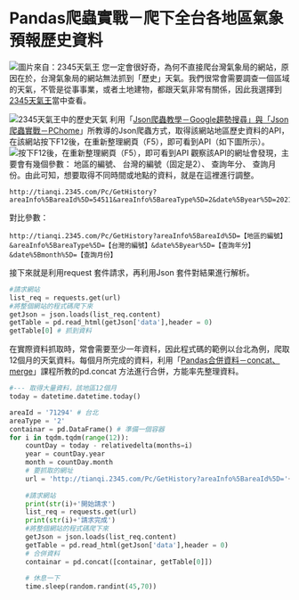 # Pandas爬蟲實戰－爬下全台各地區氣象預報歷史資料
![圖片來自：2345天氣王](https://i.imgur.com/i3Xe2cp.png)
您一定會很好奇，為何不直接爬台灣氣象局的網站，原因在於，台灣氣象局的網站無法抓到「歷史」天氣。我們很常會需要調查一個區域的天氣，不管是從事事業，或者土地建物，都跟天氣非常有關係，因此我選擇到[2345天氣王](http://tianqi.2345.com/)當中查看。

![2345天氣王中的歷史天氣](https://i.imgur.com/IoWHY15.png)
利用「[Json爬蟲教學－Google趨勢搜尋」與「Json爬蟲實戰－PChome](/classification/crawler_king/85)」所教導的Json爬蟲方式，取得該網站地區歷史資料的API，在該網站按下F12後，在重新整理網頁（F5），即可看到API（如下圖所示）。
![按下F12後，在重新整理網頁（F5），即可看到API](https://i.imgur.com/wJ3zay9.png)
觀察該API的網址會發現，主要會有幾個參數： 地區的編號、 台灣的編號（固定是2）、 查詢年分、 查詢月份。由此可知，想要取得不同時間或地點的資料，就是在這裡進行調整。
```
http://tianqi.2345.com/Pc/GetHistory?areaInfo%5BareaId%5D=54511&areaInfo%5BareaType%5D=2&date%5Byear%5D=2021&date%5Bmonth%5D=8
```
對比參數：
```
http://tianqi.2345.com/Pc/GetHistory?areaInfo%5BareaId%5D=【地區的編號】&areaInfo%5BareaType%5D=【台灣的編號】&date%5Byear%5D=【查詢年分】&date%5Bmonth%5D=【查詢月份】
```
接下來就是利用request 套件請求，再利用Json 套件對結果進行解析。
```python
#請求網站
list_req = requests.get(url)
#將整個網站的程式碼爬下來
getJson = json.loads(list_req.content)
getTable = pd.read_html(getJson['data'],header = 0)
getTable[0] # 抓到資料
```

在實際資料抓取時，常會需要至少一年資料，因此程式碼的範例以台北為例，爬取12個月的天氣資料。每個月所完成的資料，利用「[Pandas合併資料－concat、merge](/classification/python_foundation/44)」課程所教的pd.concat 方法進行合併，方能率先整理資料。
```python
#--- 取得大量資料，該地區12個月
today = datetime.datetime.today()

areaId = '71294' # 台北
areaType = '2'
containar = pd.DataFrame() # 準備一個容器
for i in tqdm.tqdm(range(12)):
    countDay = today - relativedelta(months=i)
    year = countDay.year
    month = countDay.month
    # 要抓取的網址
    url = 'http://tianqi.2345.com/Pc/GetHistory?areaInfo%5BareaId%5D='+ str(areaId) +'&areaInfo%5BareaType%5D='+ str(areaType) +'&date%5Byear%5D='+ str(year) +'&date%5Bmonth%5D='+ str(month)
    
    #請求網站
    print(str(i)+'開始請求')
    list_req = requests.get(url)
    print(str(i)+'請求完成')
    #將整個網站的程式碼爬下來
    getJson = json.loads(list_req.content)
    getTable = pd.read_html(getJson['data'],header = 0)
    # 合併資料
    containar = pd.concat([containar, getTable[0]])
    
    # 休息一下
    time.sleep(random.randint(45,70))
```
